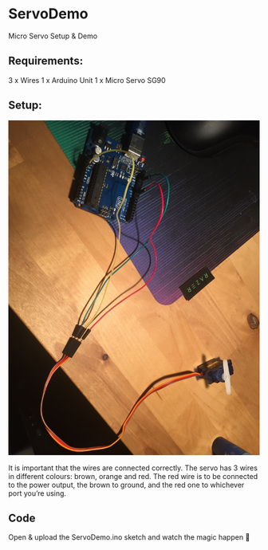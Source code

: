 # ServoDemo

Micro Servo Setup & Demo


## Requirements:

3 x Wires
1 x Arduino Unit
1 x Micro Servo SG90

## Setup: 
![alt text](https://github.com/MisterSkriver/ServoDemo/blob/master/Setup.JPG)

It is important that the wires are connected correctly. The servo has 3 wires in different colours: brown, orange and red. The red wire is to be connected to the power output, the brown to ground, and the red one to whichever port you’re using.

## Code
Open & upload the ServoDemo.ino sketch and watch the magic happen 

